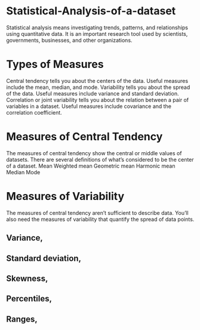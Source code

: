 # Statistical-Analysis-of-a-dataset
Statistical analysis means investigating trends, patterns, and relationships using quantitative data. It is an important research tool used by scientists, governments, businesses, and other organizations.
# Types of Measures
Central tendency tells you about the centers of the data. Useful measures include the mean, median, and mode.
Variability tells you about the spread of the data. Useful measures include variance and standard deviation.
Correlation or joint variability tells you about the relation between a pair of variables in a dataset. Useful measures include covariance and the correlation coefficient.
# Measures of Central Tendency
The measures of central tendency show the central or middle values of datasets. There are several definitions of what’s considered to be the center of a dataset.
Mean
Weighted mean
Geometric mean
Harmonic mean
Median
Mode
# Measures of Variability
The measures of central tendency aren’t sufficient to describe data. You’ll also need the measures of variability that quantify the spread of data points.
## Variance,
## Standard deviation,
## Skewness,
## Percentiles,
## Ranges,
